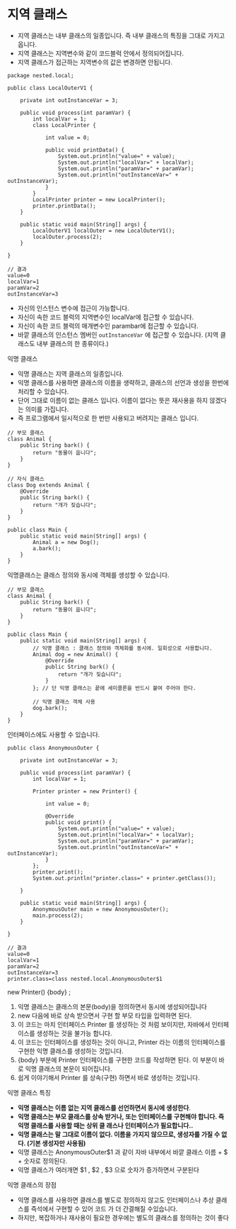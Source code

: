 # 지역 클래스

- 지역 클래스는 내부 클래스의 일종입니다. 즉 내부 클래스의 특징을 그대로 가지고 옵니다.
- 지역 클래스는 지역변수와 같이 코드블럭 안에서 정의되어집니다.
- 지역 클래스가 접근하는 지역변수의 값은 변경하면 안됩니다.


```
package nested.local;

public class LocalOuterV1 {

    private int outInstanceVar = 3;

    public void process(int paramVar) {
        int localVar = 1;
        class LocalPrinter {

            int value = 0;

            public void printData() {
                System.out.println("value=" + value);
                System.out.println("localVar=" + localVar);
                System.out.println("paramVar=" + paramVar);
                System.out.println("outInstanceVar=" + outInstanceVar);
            }
        }
        LocalPrinter printer = new LocalPrinter();
        printer.printData();
    }

    public static void main(String[] args) {
        LocalOuterV1 localOuter = new LocalOuterV1();
        localOuter.process(2);
    }

}

// 결과
value=0
localVar=1
paramVar=2
outInstanceVar=3

```

- 자신의 인스턴스 변수에 접근이 가능합니다.
- 자신이 속한 코드 블럭의 지역변수인 localVar에 접근할 수 있습니다.
- 자신이 속한 코드 블럭의 매개변수인 parambar에 접근할 수 있습니다.
- 바깥 클래스의 인스턴스 멤버인 `outInstanceVar` 에 접근할 수 있습니다. (지역 클래스도 내부 클래스의 한 종류이다.)


익명 클래스

- 익명 클래스는 지역 클래스의 일종입니다.
- 익명 클래스를 사용하면 클래스의 이름을 생략하고, 클래스의 선언과 생성을 한번에 처리할 수 있습니다.
- 단어 그대로 이름이 없는 클래스 입니다. 이름이 없다는 뜻은 재사용을 하지 않겠다는 의미를 가집니다.
- 즉 프로그램에서 일시적으로 한 번만 사용되고 버려지는 클래스 입니다.


```
// 부모 클래스
class Animal {
    public String bark() {
        return "동물이 웁니다";
    }
}

// 자식 클래스
class Dog extends Animal {
	@Override
    public String bark() {
        return "개가 짖습니다";
    }
}

public class Main {
    public static void main(String[] args) {
        Animal a = new Dog();
        a.bark();
    }
}

```

익명클래스는 클래스 정의와 동시에 객체를 생성할 수 있습니다.

```
// 부모 클래스
class Animal {
    public String bark() {
        return "동물이 웁니다";
    }
}

public class Main {
    public static void main(String[] args) {
        // 익명 클래스 : 클래스 정의와 객체화를 동시에. 일회성으로 사용합니다.
        Animal dog = new Animal() {
        	@Override
            public String bark() {
                return "개가 짖습니다";
            }
        }; // 단 익명 클래스는 끝에 세미콜론을 반드시 붙여 주어야 한다.
        	
        // 익명 클래스 객체 사용
        dog.bark();
    }
}

```

인터페이스에도 사용할 수 있습니다.
```
public class AnonymousOuter {

    private int outInstanceVar = 3;

    public void process(int paramVar) {
        int localVar = 1;

        Printer printer = new Printer() {

            int value = 0;

            @Override
            public void print() {
                System.out.println("value=" + value);
                System.out.println("localVar=" + localVar);
                System.out.println("paramVar=" + paramVar);
                System.out.println("outInstanceVar=" + outInstanceVar);
            }
        };
        printer.print();
        System.out.println("printer.class=" + printer.getClass());

    }

    public static void main(String[] args) {
        AnonymousOuter main = new AnonymousOuter();
        main.process(2);
    }

}

// 결과
value=0
localVar=1
paramVar=2
outInstanceVar=3
printer.class=class nested.local.AnonymousOuter$1

```
new Printer() {body} ;
1. 익명 클래스는 클래스의 본문(body)을 정의하면서 동시에 생성되어집니다
2. new 다음에 바로 상속 받으면서 구현 할 부모 타입을 입력하면 된다.
3. 이 코드는 마치 인터페이스 Printer 를 생성하는 것 처럼 보이지만, 자바에서 인터페이스를 생성하는 것을 불가능 합니다.
4. 이 코드는 인터페이스를 생성하는 것이 아니고, Printer 라는 이름의 인터페이스를 구현한 익명 클래스를 생성하는 것입니다.
5. {body} 부분에 Printer 인터페이스를 구현한 코드를 작성하면 된다. 이 부분이 바로 익명 클래스의 본문이 되어집니다.
6. 쉽게 이야기해서 Printer 를 상속(구현) 하면서 바로 생성하는 것입니다.

익명 클래스 특징
- **익명 클래스는 이름 없는 지역 클래스를 선언하면서 동시에 생성한다**.
- **익명 클래스는 부모 클래스를 상속 받거나, 또는 인터페이스를 구현해야 합니다. 즉 익명 클래스를 사용할 때는 상위 클
래스나 인터페이스가 필요합니다..**
- **익명 클래스는 말 그대로 이름이 없다. 이름을 가지지 않으므로, 생성자를 가질 수 없다. (기본 생성자만 사용됨)**
- 익명 클래스는 AnonymousOuter$1 과 같이 자바 내부에서 바깥 클래스 이름 + $ + 숫자로 정의된다.
- 익명 클래스가 여러개면 $1 , $2 , $3 으로 숫자가 증가하면서 구분된다

익명 클래스의 장점
- 익명 클래스를 사용하면 클래스를 별도로 정의하지 않고도 인터페이스나 추상 클래스를 즉석에서 구현할 수 있어 코드
가 더 간결해질 수있습니다. 
- 하지만, 복잡하거나 재사용이 필요한 경우에는 별도의 클래스를 정의하는 것이 좋다


